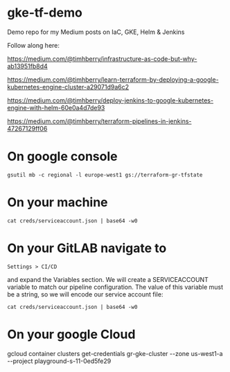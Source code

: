 # gke-tf-demo
Demo repo for my Medium posts on IaC, GKE, Helm &amp; Jenkins

Follow along here:

https://medium.com/@timhberry/infrastructure-as-code-but-why-ab13951fb8d4

https://medium.com/@timhberry/learn-terraform-by-deploying-a-google-kubernetes-engine-cluster-a29071d9a6c2

https://medium.com/@timhberry/deploy-jenkins-to-google-kubernetes-engine-with-helm-60e0a4d7de93

https://medium.com/@timhberry/terraform-pipelines-in-jenkins-47267129ff06

# On google console
```
gsutil mb -c regional -l europe-west1 gs://terraform-gr-tfstate
```

# On your machine
```
cat creds/serviceaccount.json | base64 -w0
```

# On your GitLAB navigate to 
```
Settings > CI/CD 
```
and expand the Variables section. 
We will create a SERVICEACCOUNT variable to match our pipeline configuration. 
The value of this variable must be a string, so we will encode our service account file:

```
cat creds/serviceaccount.json | base64 -w0
```

# On your google Cloud
gcloud container clusters get-credentials gr-gke-cluster --zone us-west1-a --project playground-s-11-0ed5fe29